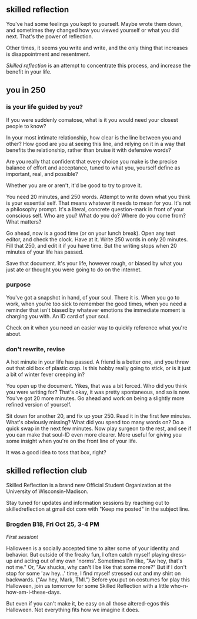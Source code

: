 ## skilled reflection 
You've had some feelings you kept to yourself. Maybe wrote them down, and sometimes they changed how you viewed yourself or what you did next. That's the power of reflection.

Other times, it seems you write and write, and the only thing that increases is disappointment and resentment.

_Skilled reflection_ is an attempt to concentrate this process, and increase the benefit in your life.

## you in 250
### is your life guided by you?
If you were suddenly comatose, what is it you would need your closest people to know? 

In your most intimate relationship, how clear is the line between you and other? How good are you at seeing this line, and relying on it in a way that benefits the relationship, rather than bruise it with defensive words?

Are you really that confident that every choice you make is the precise balance of effort and acceptance, tuned to what you, yourself define as important, real, and possible? 

Whether you are or aren't, it'd be good to try to prove it.

You need 20 minutes, and 250 words. Attempt to write down what you think is your essential self. That means whatever it needs to mean for you. It's not a philosophy prompt. It's a literal, concrete question-mark in front of your conscious self. Who are you? What do you do? Where do you come from? What matters?

Go ahead, now is a good time (or on your lunch break). Open any text editor, and check the clock. Have at it. Write 250 words in only 20 minutes. Fill that 250, and edit it if you have time. But the writing stops when 20 minutes of your life has passed.

Save that document. It's your life, however rough, or biased by what you just ate or thought you were going to do on the internet.

### purpose
You've got a snapshot in hand, of your soul. There it is. When you go to work, when you're too sick to remember the good times, when you need a reminder that isn't biased by whatever emotions the immediate moment is charging you with. An ID card of your soul.

Check on it when you need an easier way to quickly reference what you're about.

### don't rewrite, revise
A hot minute in your life has passed. A friend is a better one, and you threw out that old box of plastic crap. Is this hobby really going to stick, or is it just a bit of winter fever creeping in?

You open up the document. Yikes, that was a bit forced. Who did you think you were writing for? That's okay, it was pretty spontaneous, and so is now. You've got 20 more minutes. Go ahead and work on being a slightly more refined version of yourself.

Sit down for another 20, and fix up your 250. Read it in the first few minutes. What's obviously missing? What did you spend too many words on? Do a quick swap in the next few minutes. Now play surgeon to the rest, and see if you can make that soul-ID even more clearer. More useful for giving you some insight when you're on the front line of your life.

It was a good idea to toss that box, right?

## skilled reflection club

Skilled Reflection is a brand new Official Student Organization
at the University of Wisconsin-Madison.

Stay tuned for updates and information sessions by reaching out to
skilledreflection at gmail dot com
with "Keep me posted" in the subject line.

### Brogden B18, Fri Oct 25, 3-4 PM
*First session!*

Halloween is a socially accepted time to alter some of your identity and behavior. But outside of the freaky fun, I often catch myself playing dress-up and acting out of my own 'norms'. Sometimes I'm like, "Aw hey, that's not me." Or, "Aw shucks, why can't I be like that some more?" But if I don't stop for some 'aw hey...' time, I find myself stressed out and my shirt on backwards. ("Aw hey, Mark, TMI.") Before you put on costumes for play this Halloween, join us tomorrow for some Skilled Reflection with a little who-n-how-am-i-these-days. 

But even if you can't make it, be easy on all those altered-egos this Halloween. Not everything fits how we imagine it does.

